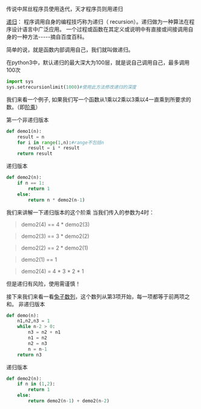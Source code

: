 传说中屌丝程序员使用迭代，天才程序员则用递归

[递归](https://baike.baidu.com/item/%E9%80%92%E5%BD%92/1740695?fr=aladdin)： 程序调用自身的编程技巧称为递归（ recursion）。递归做为一种算法在程序设计语言中广泛应用。 一个过程或函数在其定义或说明中有直接或间接调用自身的一种方法-----摘自百度百科。

简单的说，就是函数内部调用自己，我们就叫做递归。

在python3中，默认递归的最大深大为100层，就是说自己调用自己，最多调用100次

```py
import sys
sys.setrecursionlimit(1000)#使用此方法修改递归的深度
```
我们来看一个例子,
如果我们写一个函数从1乘以2乘以3乘以4一直乘到所要求的数。（即[阶乘](https://baike.baidu.com/item/%E9%98%B6%E4%B9%98)）

第一个非递归版本
```py
def demo1(n):
    result = n
    for i in range(1,n):#range不包括n
        result = i * result
    return result
```
递归版本
```py
def demo2(n):
    if n == 1:
        return 1
    else:
        return n * demo2(n-1)
```
我们来讲解一下递归版本的这个阶乘
当我们传入的参数为4时：
>demo2(4) == 4 * demo2(3)

>demo2(3) == 3 * demo2(2)

>demo2(2) == 2 * demo2(1)

>demo2(1) == 1

>demo2(4) = 4 \* 3 \* 2 \* 1

但是递归有风险，使用需谨慎！

接下来我们来看一看[兔子数列](https://baike.baidu.com/item/%E6%96%90%E6%B3%A2%E9%82%A3%E5%A5%91%E6%95%B0%E5%88%97/99145?fromtitle=%E5%85%94%E5%AD%90%E6%95%B0%E5%88%97&fromid=6849441)，这个数列从第3项开始，每一项都等于前两项之和。
非递归版本
```py
def demo(n):
    n1,n2,n3 = 1
    while n-2 > 0:
        n3 = n2 + n1
        n1 = n2
        n2 = n3
        n = n-1
    return n3
```
递归版本
```py
def demo2(n):
    if n in (1,2):
        return 1
    else:
        return demo2(n-1) + demo2(n-2)
```